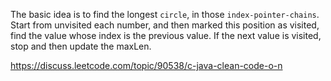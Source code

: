 The basic idea is to find the longest `circle`, in those `index-pointer-chains`. Start from unvisited each number, and then marked this position as visited, find the value whose index is the previous value. If the next value is visited, stop and then update the maxLen.

https://discuss.leetcode.com/topic/90538/c-java-clean-code-o-n

